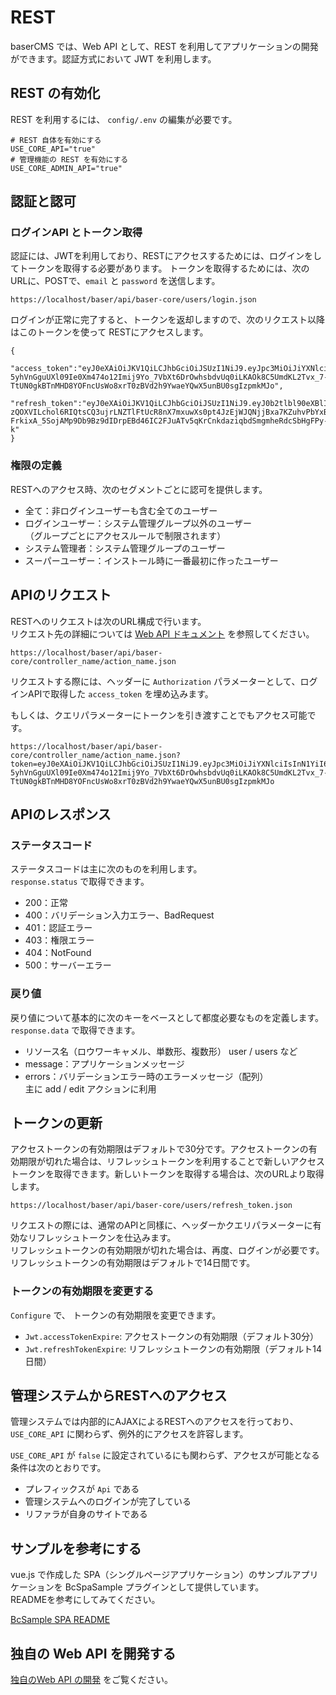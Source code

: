 # REST

baserCMS では、Web API として、REST を利用してアプリケーションの開発ができます。認証方式において JWT を利用します。 

## REST の有効化
REST を利用するには、 `config/.env` の編集が必要です。

```shell
# REST 自体を有効にする 
USE_CORE_API="true"
# 管理機能の REST を有効にする
USE_CORE_ADMIN_API="true"
```

## 認証と認可
### ログインAPI とトークン取得

認証には、JWTを利用しており、RESTにアクセスするためには、ログインをしてトークンを取得する必要があります。
トークンを取得するためには、次のURLに、POSTで、`email` と `password` を送信します。

```
https://localhost/baser/api/baser-core/users/login.json
```

ログインが正常に完了すると、トークンを返却しますので、次のリクエスト以降はこのトークンを使って RESTにアクセスします。

```
{
    "access_token":"eyJ0eXAiOiJKV1QiLCJhbGciOiJSUzI1NiJ9.eyJpc3MiOiJiYXNlciIsInN1YiI6MSwiZXhwIjoxNjIyNTQ5MTYyfQ.CCiO_8_U5h98pbSLNIsWZsc591iQDEHMq8G75jPY-5yhVnGguUXl09Ie0Xm474o12Imij9Yo_7VbXt6DrOwhsbdvUq0iLKAOk8C5UmdKL2Tvx_7-TtUN0gkBTnMHD8YOFncUsWo8xrT0zBVd2h9YwaeYQwX5unBU0sgIzpmkMJo",
    "refresh_token":"eyJ0eXAiOiJKV1QiLCJhbGciOiJSUzI1NiJ9.eyJ0b2tlbl90eXBlIjoicmVmcmVzaF90b2tlbiIsImlzcyI6ImJhc2VyIiwic3ViIjoxLCJleHAiOjE2MjM3OTY2MTF9.FukBypi80cftxf-zQOXVILchol6RIQtsCQ3ujrLNZTlFtUcR8nX7mxuwXs0pt4JzEjWJQNjjBxa7KZuhvPbYxBqqN1xbeAwo7x-FrkixA_5SojAMp9Db9Bz9dIDrpEBd46IC2FJuATv5qKrCnkdaziqbdSmgmheRdcSbHgFPy-k"
}
```

### 権限の定義
RESTへのアクセス時、次のセグメントごとに認可を提供します。

- 全て：非ログインユーザーも含む全てのユーザー
- ログインユーザー：システム管理グループ以外のユーザー  
  （グループごとにアクセスルールで制限されます）
- システム管理者：システム管理グループのユーザー
- スーパーユーザー：インストール時に一番最初に作ったユーザー

## APIのリクエスト
RESTへのリクエストは次のURL構成で行います。  
リクエスト先の詳細については [Web API ドキュメント](./api_index) を参照してください。

```
https://localhost/baser/api/baser-core/controller_name/action_name.json
```

リクエストする際には、ヘッダーに `Authorization` パラメーターとして、ログインAPIで取得した `access_token` を埋め込みます。

もしくは、クエリパラメーターにトークンを引き渡すことでもアクセス可能です。

```
https://localhost/baser/api/baser-core/controller_name/action_name.json?token=eyJ0eXAiOiJKV1QiLCJhbGciOiJSUzI1NiJ9.eyJpc3MiOiJiYXNlciIsInN1YiI6MSwiZXhwIjoxNjIyNTQ5MTYyfQ.CCiO_8_U5h98pbSLNIsWZsc591iQDEHMq8G75jPY-5yhVnGguUXl09Ie0Xm474o12Imij9Yo_7VbXt6DrOwhsbdvUq0iLKAOk8C5UmdKL2Tvx_7-TtUN0gkBTnMHD8YOFncUsWo8xrT0zBVd2h9YwaeYQwX5unBU0sgIzpmkMJo
```

## APIのレスポンス
### ステータスコード
ステータスコードは主に次のものを利用します。  
`response.status` で取得できます。

- 200：正常
- 400：バリデーション入力エラー、BadRequest
- 401：認証エラー
- 403：権限エラー
- 404：NotFound
- 500：サーバーエラー

### 戻り値
戻り値について基本的に次のキーをベースとして都度必要なものを定義します。
`response.data` で取得できます。

- リソース名（ロウワーキャメル、単数形、複数形）
  user / users など
- message：アプリケーションメッセージ
- errors：バリデーションエラー時のエラーメッセージ（配列）  
  主に add / edit アクションに利用

## トークンの更新
アクセストークンの有効期限はデフォルトで30分です。アクセストークンの有効期限が切れた場合は、リフレッシュトークンを利用することで新しいアクセストークンを取得できます。新しいトークンを取得する場合は、次のURLより取得します。

```
https://localhost/baser/api/baser-core/users/refresh_token.json
```

リクエストの際には、通常のAPIと同樣に、ヘッダーかクエリパラメーターに有効なリフレッシュトークンを仕込みます。  
リフレッシュトークンの有効期限が切れた場合は、再度、ログインが必要です。  
リフレッシュトークンの有効期限はデフォルトで14日間です。

### トークンの有効期限を変更する
`Configure` で、 トークンの有効期限を変更できます。

- `Jwt.accessTokenExpire`: アクセストークンの有効期限（デフォルト30分）
- `Jwt.refreshTokenExpire`: リフレッシュトークンの有効期限（デフォルト14日間）

## 管理システムからRESTへのアクセス
管理システムでは内部的にAJAXによるRESTへのアクセスを行っており、`USE_CORE_API` に関わらず、例外的にアクセスを許容します。

`USE_CORE_API` が `false` に設定されているにも関わらず、アクセスが可能となる条件は次のとおりです。

- プレフィックスが `Api` である
- 管理システムへのログインが完了している
- リファラが自身のサイトである

## サンプルを参考にする
vue.js で作成した SPA（シングルページアプリケーション）のサンプルアプリケーションを BcSpaSample プラグインとして提供しています。  
READMEを参考にしてみてください。

[BcSample SPA README](https://github.com/baserproject/ucmitz/blob/dev/plugins/BcSpaSample/README.md)

## 独自の Web API を開発する

[独自のWeb API の開発](./develop_api) をご覧ください。

　

